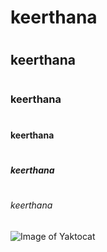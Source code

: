 # <h1>keerthana</h1>
# <h2>keerthana</h2>
# <h3>keerthana</h3>
# <h4>keerthana</h4>
# <h5>keerthana</h5>
# <h6>keerthana</h6>
![Image of Yaktocat](https://octodex.github.com/images/yaktocat.png)

